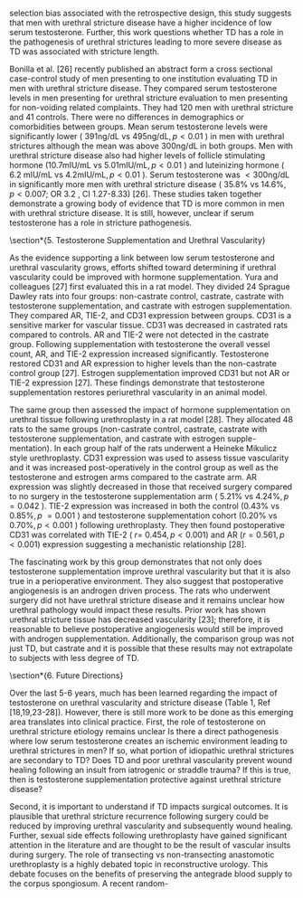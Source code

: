 selection bias associated with the retrospective design, this study suggests that men with urethral stricture disease have a higher incidence of low serum testosterone. Further, this work questions whether TD has a role in the pathogenesis of urethral strictures leading to more severe disease as TD was associated with stricture length.

Bonilla et al. [26] recently published an abstract form a cross sectional case-control study of men presenting to one institution evaluating TD in men with urethral stricture disease. They compared serum testosterone levels in men presenting for urethral stricture evaluation to men presenting for non-voiding related complaints. They had 120 men with urethral stricture and 41 controls. There were no differences in demographics or comorbidities between groups. Mean serum testosterone levels were significantly lower ( $391 \mathrm{ng} / \mathrm{dL}$ vs $495 \mathrm{ng} / \mathrm{dL}, p<0.01$ ) in men with urethral strictures although the mean was above $300 \mathrm{ng} / \mathrm{dL}$ in both groups. Men with urethral stricture disease also had higher levels of follicle stimulating hormone $(10.7 \mathrm{mIU} / \mathrm{mL}$ vs $5.01 \mathrm{mIU} / \mathrm{mL}, p<0.01$ ) and luteinizing hormone ( 6.2 $\mathrm{mIU} / \mathrm{mL}$ vs $4.2 \mathrm{mIU} / \mathrm{mL}, p<0.01$ ). Serum testosterone was $<300 \mathrm{ng} / \mathrm{dL}$ in significantly more men with urethral stricture disease ( $35.8 \%$ vs $14.6 \%, p<0.007$; OR 3.2 , CI 1.27-8.33) [26]. These studies taken together demonstrate a growing body of evidence that TD is more common in men with urethral stricture disease. It is still, however, unclear if serum testosterone has a role in stricture pathogenesis.

\section*{5. Testosterone Supplementation and Urethral Vascularity}

As the evidence supporting a link between low serum testosterone and urethral vascularity grows, efforts shifted toward determining if urethral vascularity could be improved with hormone supplementation. Yura and colleagues [27] first evaluated this in a rat model. They divided 24 Sprague Dawley rats into four groups: non-castrate control, castrate, castrate with testosterone supplementation, and castrate with estrogen supplementation. They compared AR, TIE-2, and CD31 expression between groups. CD31 is a sensitive marker for vascular tissue. CD31 was decreased in castrated rats compared to controls. AR and TIE-2 were not detected in the castrate group. Following supplementation with testosterone the overall vessel count, AR, and TIE-2 expression increased significantly. Testosterone restored CD31 and AR expression to higher levels than the non-castrate control group [27]. Estrogen supplementation improved CD31 but not AR or TIE-2 expression [27]. These findings demonstrate that testosterone supplementation restores periurethral vascularity in an animal model.

The same group then assessed the impact of hormone supplementation on urethral tissue following urethroplasty in a rat model [28]. They allocated 48 rats to the same groups (non-castrate control, castrate, castrate with testosterone supplementation, and castrate with estrogen supple- mentation). In each group half of the rats underwent a Heineke Mikulicz style urethroplasty. CD31 expression was used to assess tissue vascularity and it was increased post-operatively in the control group as well as the testosterone and estrogen arms compared to the castrate arm. AR expression was slightly decreased in those that received surgery compared to no surgery in the testosterone supplementation arm ( $5.21 \%$ vs $4.24 \%, p=0.042$ ). TIE-2 expression was increased in both the control $(0.43 \%$ vs $0.85 \%, p$ $=0.001$ ) and testosterone supplementation cohort $(0.20 \%$ vs $0.70 \%, p<0.001$ ) following urethroplasty. They then found postoperative CD31 was correlated with TIE-2 ( $r=$ $0.454, p<0.001)$ and AR $(r=0.561, p<0.001)$ expression suggesting a mechanistic relationship [28].

The fascinating work by this group demonstrates that not only does testosterone supplementation improve urethral vascularity but that it is also true in a perioperative environment. They also suggest that postoperative angiogenesis is an androgen driven process. The rats who underwent surgery did not have urethral stricture disease and it remains unclear how urethral pathology would impact these results. Prior work has shown urethral stricture tissue has decreased vascularity [23]; therefore, it is reasonable to believe postoperative angiogenesis would still be improved with androgen supplementation. Additionally, the comparison group was not just TD, but castrate and it is possible that these results may not extrapolate to subjects with less degree of TD.

\section*{6. Future Directions}

Over the last 5-6 years, much has been learned regarding the impact of testosterone on urethral vascularity and stricture disease (Table 1, Ref [18,19,23-28]). However, there is still more work to be done as this emerging area translates into clinical practice. First, the role of testosterone on urethral stricture etiology remains unclear Is there a direct pathogenesis where low serum testosterone creates an ischemic environment leading to urethral strictures in men? If so, what portion of idiopathic urethral strictures are secondary to TD? Does TD and poor urethral vascularity prevent wound healing following an insult from iatrogenic or straddle trauma? If this is true, then is testosterone supplementation protective against urethral stricture disease?

Second, it is important to understand if TD impacts surgical outcomes. It is plausible that urethral stricture recurrence following surgery could be reduced by improving urethral vascularity and subsequently wound healing. Further, sexual side effects following urethroplasty have gained significant attention in the literature and are thought to be the result of vascular insults during surgery. The role of transecting vs non-transecting anastomotic urethroplasty is a highly debated topic in reconstructive urology. This debate focuses on the benefits of preserving the antegrade blood supply to the corpus spongiosum. A recent random-